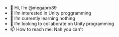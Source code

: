 - 👋 Hi, I’m @megapro89
- 👀 I’m interested in Unity proggramming
- 🌱 I’m currently learning nothing
- 💞️ I’m looking to collaborate on Unity programming
- 📫 How to reach me: Nah you can't

<!---
megapro89/megapro89 is a ✨ special ✨ repository because its `README.md` (this file) appears on your GitHub profile.
You can click the Preview link to take a look at your changes.
--->
